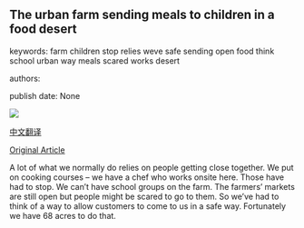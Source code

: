 ## The urban farm sending meals to children in a food desert

keywords: farm children stop relies weve safe sending open food think school urban way meals scared works desert

authors: 

publish date: None

![](https://www.bbc.com/future/bespoke/follow-the-food/static/media/12_the-urban-farm-sending-meals-to-children.db592768.jpg)

[中文翻译](The%20urban%20farm%20sending%20meals%20to%20children%20in%20a%20food%20desert_zh.md)

[Original Article](https://www.bbc.com/future/bespoke/follow-the-food/the-urban-farm-sending-meals-to-children.html)

A lot of what we normally do relies on people getting close together. We put on cooking courses – we have a chef who works onsite here. Those have had to stop. We can’t have school groups on the farm. The farmers’ markets are still open but people might be scared to go to them. So we’ve had to think of a way to allow customers to come to us in a safe way. Fortunately we have 68 acres to do that.